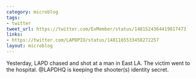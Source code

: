 ```yaml
---
category: microblog
tags:
- twitter
tweet_url: https://twitter.com/ExMember/status/1481524364419817473
links:
- https://twitter.com/LAPDPIO/status/1481165533458272257
layout: microblog
---
```

Yesterday, LAPD chased and shot at a man in East LA. The victim went to the hospital. @LAPDHQ is keeping the shooter(s) identity secret.
